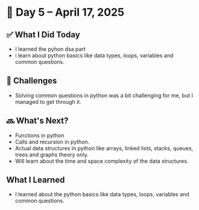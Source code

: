 # 📅 Day 5 – April 17, 2025

## ✅ What I Did Today
- I learned the pyhon dsa part
- i learn about python basics like data types, loops, variables and common questions.

## 🤔 Challenges
- Solving common questions in python was a bit challenging for me, but I managed to get through it.

## 🔜 What's Next?
- Functions in python
- Calls and recursion in python.
- Actual data structures in python like arrays, linked lists, stacks, queues, trees and graphs theory only.
- Will learn about the time and space complexity of the data structures.

## What I Learned
- I learned about the python basics like data types, loops, variables and common questions.